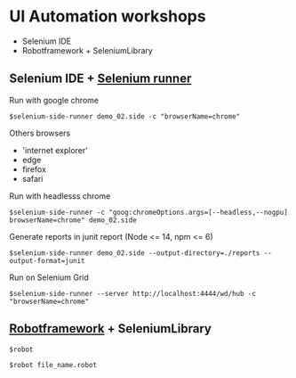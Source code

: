 # UI Automation workshops
* Selenium IDE
* Robotframework + SeleniumLibrary

## Selenium IDE + [Selenium runner](https://www.selenium.dev/selenium-ide/docs/en/introduction/command-line-runner)

Run with google chrome
```
$selenium-side-runner demo_02.side -c "browserName=chrome"
```

Others browsers
* 'internet explorer'
* edge
* firefox
* safari

Run with headlesss chrome
```
$selenium-side-runner -c "goog:chromeOptions.args=[--headless,--nogpu] browserName=chrome" demo_02.side
```

Generate reports in junit report (Node <= 14, npm <= 6)
```
$selenium-side-runner demo_02.side --output-directory=./reports --output-format=junit
```

Run on Selenium Grid
```
$selenium-side-runner --server http://localhost:4444/wd/hub -c "browserName=chrome"
```

## [Robotframework](https://robotframework.org/) + SeleniumLibrary
```
$robot

$robot file_name.robot
```
